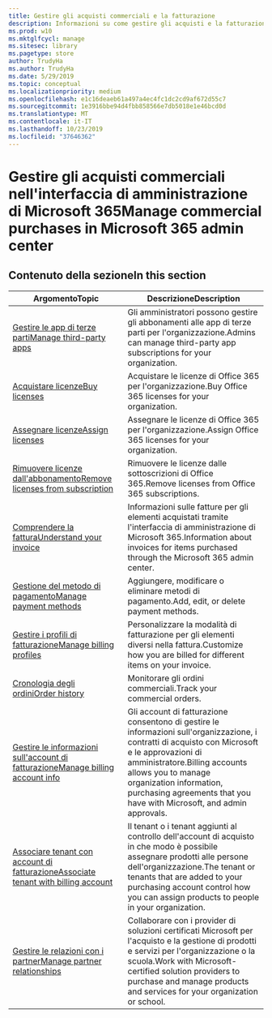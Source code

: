 ```yaml
---
title: Gestire gli acquisti commerciali e la fatturazione
description: Informazioni su come gestire gli acquisti e la fatturazione per clienti commerciali.
ms.prod: w10
ms.mktglfcycl: manage
ms.sitesec: library
ms.pagetype: store
author: TrudyHa
ms.author: TrudyHa
ms.date: 5/29/2019
ms.topic: conceptual
ms.localizationpriority: medium
ms.openlocfilehash: e1c16deaeb61a497a4ec4fc1dc2cd9af672d55c7
ms.sourcegitcommit: 1e3916bbe94d4fbb858566e7db5018e1e46bcd0d
ms.translationtype: MT
ms.contentlocale: it-IT
ms.lasthandoff: 10/23/2019
ms.locfileid: "37646362"
---
```

# <a name="manage-commercial-purchases-in-microsoft-365-admin-center"></a><span data-ttu-id="af38f-103">Gestire gli acquisti commerciali nell'interfaccia di amministrazione di Microsoft 365</span><span class="sxs-lookup"><span data-stu-id="af38f-103">Manage commercial purchases in Microsoft 365 admin center</span></span>

## <a name="in-this-section"></a><span data-ttu-id="af38f-104">Contenuto della sezione</span><span class="sxs-lookup"><span data-stu-id="af38f-104">In this section</span></span>

| <span data-ttu-id="af38f-105">Argomento</span><span class="sxs-lookup"><span data-stu-id="af38f-105">Topic</span></span> | <span data-ttu-id="af38f-106">Descrizione</span><span class="sxs-lookup"><span data-stu-id="af38f-106">Description</span></span> |
| ----- | ----------- |
| [<span data-ttu-id="af38f-107">Gestire le app di terze parti</span><span class="sxs-lookup"><span data-stu-id="af38f-107">Manage third-party apps</span></span>](manage-saas-apps.md) | <span data-ttu-id="af38f-108">Gli amministratori possono gestire gli abbonamenti alle app di terze parti per l'organizzazione.</span><span class="sxs-lookup"><span data-stu-id="af38f-108">Admins can manage third-party app subscriptions for your organization.</span></span> |
| [<span data-ttu-id="af38f-109">Acquistare licenze</span><span class="sxs-lookup"><span data-stu-id="af38f-109">Buy licenses</span></span>](https://docs.microsoft.com/office365/admin/subscriptions-and-billing/buy-licenses?view=o365-worldwide) | <span data-ttu-id="af38f-110">Acquistare le licenze di Office 365 per l'organizzazione.</span><span class="sxs-lookup"><span data-stu-id="af38f-110">Buy Office 365 licenses for your organization.</span></span> |
| [<span data-ttu-id="af38f-111">Assegnare licenze</span><span class="sxs-lookup"><span data-stu-id="af38f-111">Assign licenses</span></span>](https://docs.microsoft.com/office365/admin/subscriptions-and-billing/assign-licenses-to-users?view=o365-worldwide) | <span data-ttu-id="af38f-112">Assegnare le licenze di Office 365 per l'organizzazione.</span><span class="sxs-lookup"><span data-stu-id="af38f-112">Assign Office 365 licenses for your organization.</span></span> |
| [<span data-ttu-id="af38f-113">Rimuovere licenze dall'abbonamento</span><span class="sxs-lookup"><span data-stu-id="af38f-113">Remove licenses from subscription</span></span>](https://docs.microsoft.com/office365/admin/subscriptions-and-billing/remove-licenses-from-subscription?view=o365-worldwide) | <span data-ttu-id="af38f-114">Rimuovere le licenze dalle sottoscrizioni di Office 365.</span><span class="sxs-lookup"><span data-stu-id="af38f-114">Remove licenses from Office 365 subscriptions.</span></span> |
| [<span data-ttu-id="af38f-115">Comprendere la fattura</span><span class="sxs-lookup"><span data-stu-id="af38f-115">Understand your invoice</span></span>](/microsoft-365/commerce/billing-and-payments/understand-your-invoice) | <span data-ttu-id="af38f-116">Informazioni sulle fatture per gli elementi acquistati tramite l'interfaccia di amministrazione di Microsoft 365.</span><span class="sxs-lookup"><span data-stu-id="af38f-116">Information about invoices for items purchased through the Microsoft 365 admin center.</span></span> |
| [<span data-ttu-id="af38f-117">Gestione del metodo di pagamento</span><span class="sxs-lookup"><span data-stu-id="af38f-117">Manage payment methods</span></span>](https://docs.microsoft.com/microsoft-store/payment-methods) | <span data-ttu-id="af38f-118">Aggiungere, modificare o eliminare metodi di pagamento.</span><span class="sxs-lookup"><span data-stu-id="af38f-118">Add, edit, or delete payment methods.</span></span> |
| [<span data-ttu-id="af38f-119">Gestire i profili di fatturazione</span><span class="sxs-lookup"><span data-stu-id="af38f-119">Manage billing profiles</span></span>](/microsoft-365/commerce/billing-and-payments/manage-billing-profiles) | <span data-ttu-id="af38f-120">Personalizzare la modalità di fatturazione per gli elementi diversi nella fattura.</span><span class="sxs-lookup"><span data-stu-id="af38f-120">Customize how you are billed for different items on your invoice.</span></span>  |
| [<span data-ttu-id="af38f-121">Cronologia degli ordini</span><span class="sxs-lookup"><span data-stu-id="af38f-121">Order history</span></span>](https://docs.microsoft.com/microsoft-store/manage-orders-microsoft-store-for-business) | <span data-ttu-id="af38f-122">Monitorare gli ordini commerciali.</span><span class="sxs-lookup"><span data-stu-id="af38f-122">Track your commercial orders.</span></span> |
| [<span data-ttu-id="af38f-123">Gestire le informazioni sull'account di fatturazione</span><span class="sxs-lookup"><span data-stu-id="af38f-123">Manage billing account info</span></span>](https://docs.microsoft.com/microsoft-store/update-microsoft-store-for-business-account-settings) | <span data-ttu-id="af38f-124">Gli account di fatturazione consentono di gestire le informazioni sull'organizzazione, i contratti di acquisto con Microsoft e le approvazioni di amministratore.</span><span class="sxs-lookup"><span data-stu-id="af38f-124">Billing accounts allows you to manage organization information, purchasing agreements that you have with Microsoft, and admin approvals.</span></span> |
| [<span data-ttu-id="af38f-125">Associare tenant con account di fatturazione</span><span class="sxs-lookup"><span data-stu-id="af38f-125">Associate tenant with billing account</span></span>](https://docs.microsoft.com/microsoft-store/manage-mpsa-software-microsoft-store-for-business) | <span data-ttu-id="af38f-126">Il tenant o i tenant aggiunti al controllo dell'account di acquisto in che modo è possibile assegnare prodotti alle persone dell'organizzazione.</span><span class="sxs-lookup"><span data-stu-id="af38f-126">The tenant or tenants that are added to your purchasing account control how you can assign products to people in your organization.</span></span> |
| [<span data-ttu-id="af38f-127">Gestire le relazioni con i partner</span><span class="sxs-lookup"><span data-stu-id="af38f-127">Manage partner relationships</span></span>](https://docs.microsoft.com/microsoft-store/work-with-partner-microsoft-store-business) | <span data-ttu-id="af38f-128">Collaborare con i provider di soluzioni certificati Microsoft per l'acquisto e la gestione di prodotti e servizi per l'organizzazione o la scuola.</span><span class="sxs-lookup"><span data-stu-id="af38f-128">Work with Microsoft-certified solution providers to purchase and manage products and services for your organization or school.</span></span> |